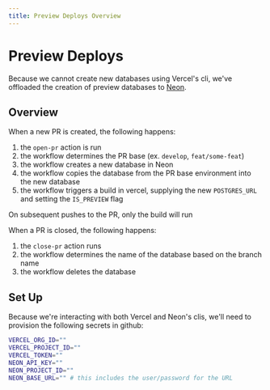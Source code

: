 ```yaml
---
title: Preview Deploys Overview
---
```


# Preview Deploys

Because we cannot create new databases using Vercel's cli, we've offloaded the creation of preview databases to [Neon](https://neon.tech).

## Overview

When a new PR is created, the following happens:

1. the `open-pr` action is run
2. the workflow determines the PR base (ex. `develop`, `feat/some-feat`)
3. the workflow creates a new database in Neon
4. the workflow copies the database from the PR base environment into the new database
5. the workflow triggers a build in vercel, supplying the new `POSTGRES_URL` and setting the `IS_PREVIEW` flag

On subsequent pushes to the PR, only the build will run

When a PR is closed, the following happens:

1. the `close-pr` action runs
2. the workflow determines the name of the database based on the branch name
3. the workflow deletes the database

## Set Up

Because we're interacting with both Vercel and Neon's clis, we'll need to provision the following secrets in github:

``` bash
VERCEL_ORG_ID=""
VERCEL_PROJECT_ID=""
VERCEL_TOKEN=""
NEON_API_KEY=""
NEON_PROJECT_ID=""
NEON_BASE_URL="" # this includes the user/password for the URL
```
